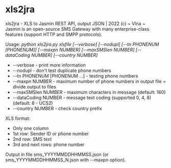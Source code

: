 # xls2jra
xls2jra - XLS to Jasmin REST API, output JSON | 2022 (c) ~ Vlna ~  
Jasmin is an open-source SMS Gateway with many enterprise-class features (support HTTP and SMPP protocols).   

     
Usage: *python xls2jra.py xlsfile [--verbose] [--nodupl] [--tn PHONENUM [PHONENUM]] [--maxpn NUMBER] [--maxSMSlen NUMBER] [--dataCoding NUMBER] [--country NUMBER]*    
-    --verbose - print more information        
-    --nodupl - don't test duplicate phone numbers        
-    --tn PHONENUM [PHONENUM ...] - testing phone numbers         
-    --maxpn NUMBER - maximum number of phone numbers in output file = divide output to files          
-    --maxSMSlen NUMBER - maximum characters in message (default: 160)                   
-    --dataCoding NUMBER - message text coding (supported 0, 4, 8) (default: 8 - UCS2)                      
-    --country NUMBER - check country prefix                      

XLS format:   
-  Only one column             
-  1st row: Sender ID or phone number                 
-  2nd row: SMS text              
-  3rd and next rows: phone number              

Output in file sms_YYYYMMDDHHMMSS.json  (or sms_YYYYMMDDHHMMSS_N.json with --maxpn option).               
